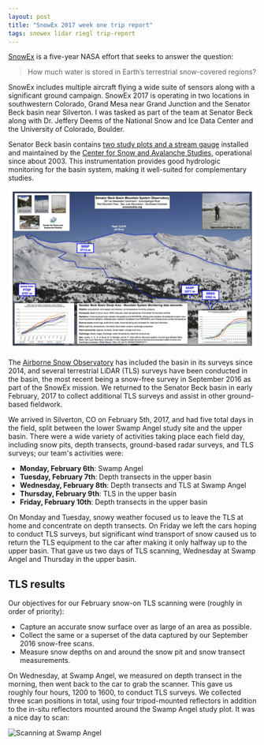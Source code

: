 ```yaml
---
layout: post
title: "SnowEx 2017 week one trip report"
tags: snowex lidar riegl trip-report
---
```


[SnowEx](https://snow.nasa.gov/snowex) is a five-year NASA effort that seeks to answer the question:

> How much water is stored in Earth’s terrestrial snow-covered regions?

SnowEx includes multiple aircraft flying a wide suite of sensors along with a significant ground campaign.
SnowEx 2017 is operating in two locations in southwestern Colorado, Grand Mesa near Grand Junction and the Senator Beck basin near Silverton.
I was tasked as part of the team at Senator Beck along with Dr. Jeffery Deems of the National Snow and Ice Data Center and the University of Colorado, Boulder.

Senator Beck basin contains [two study plots and a stream gauge](http://www.snowstudies.org/sbbsa1.html) installed and maintained by the [Center for Snow and Avalanche Studies](http://www.snowstudies.org), operational since about 2003.
This instrumentation provides good hydrologic monitoring for the basin system, making it well-suited for complementary studies.

![Senator Beck basin](/img/sbb.jpg)

The [Airborne Snow Observatory](http://aso.jpl.nasa.gov/) has included the basin in its surveys since 2014, and several terrestrial LiDAR (TLS) surveys have been conducted in the basin, the most recent being a snow-free survey in September 2016 as part of the SnowEx mission.
We returned to the Senator Beck basin in early February, 2017 to collect additional TLS surveys and assist in other ground-based fieldwork.

We arrived in Silverton, CO on February 5th, 2017, and had five total days in the field, split between the lower Swamp Angel study site and the upper basin.
There were a wide variety of activities taking place each field day, including snow pits, depth transects, ground-based radar surveys, and TLS surveys; our team's activities were:

- **Monday, February 6th**: Swamp Angel
- **Tuesday, February 7th**: Depth transects in the upper basin
- **Wednesday, February 8th**: Depth transects and TLS at Swamp Angel
- **Thursday, February 9th**: TLS in the upper basin
- **Friday, February 10th**: Depth transects in the upper basin

On Monday and Tuesday, snowy weather focused us to leave the TLS at home and concentrate on depth transects.
On Friday we left the cars hoping to conduct TLS surveys, but significant wind transport of snow caused us to return the TLS equipment to the car after making it only halfway up to the upper basin.
That gave us two days of TLS scanning, Wednesday at Swamp Angel and Thursday in the upper basin.

## TLS results

Our objectives for our February snow-on TLS scanning were (roughly in order of priority):

- Capture an accurate snow surface over as large of an area as possible.
- Collect the same or a superset of the data captured by our September 2016 snow-free scans.
- Measure snow depths on and around the snow pit and snow transect measurements.

On Wednesday, at Swamp Angel, we measured on depth transect in the morning, then went back to the car to grab the scanner.
This gave us roughly four hours, 1200 to 1600, to conduct TLS surveys.
We collected three scan positions in total, using four tripod-mounted reflectors in addition to the in-situ reflectors mounted around the Swamp Angel study plot.
It was a nice day to scan:

![Scanning at Swamp Angel](/img/swamp-angel-scanning.jpg)


